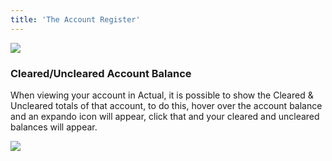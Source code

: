 ```yaml
---
title: 'The Account Register'
---
```


![](/img/accounts/budget-account-register.png)

### Cleared/Uncleared Account Balance

When viewing your account in Actual, it is possible to show the Cleared & Uncleared totals of that account, to do this, hover over the account balance and an expando icon will appear, click that and your cleared and uncleared balances will appear.

![](/img/accounts/cleared-uncleared-expand.png)
